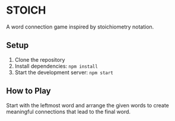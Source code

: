 # STOICH

A word connection game inspired by stoichiometry notation.

## Setup

1. Clone the repository
2. Install dependencies: `npm install`
3. Start the development server: `npm start`

## How to Play

Start with the leftmost word and arrange the given words to create meaningful connections that lead to the final word.
